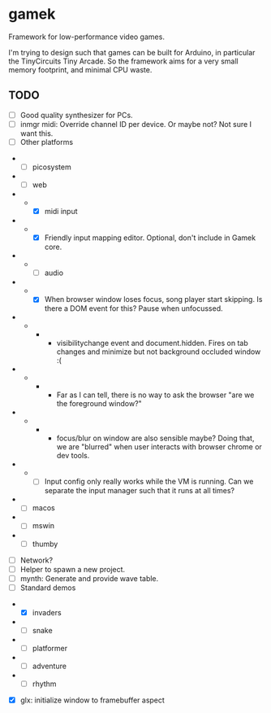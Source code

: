 # gamek

Framework for low-performance video games.

I'm trying to design such that games can be built for Arduino, in particular the TinyCircuits Tiny Arcade.
So the framework aims for a very small memory footprint, and minimal CPU waste.

## TODO

- [ ] Good quality synthesizer for PCs.
- [ ] inmgr midi: Override channel ID per device. Or maybe not? Not sure I want this.
- [ ] Other platforms
- - [ ] picosystem
- - [ ] web
- - - [x] midi input
- - - [x] Friendly input mapping editor. Optional, don't include in Gamek core.
- - - [ ] audio
- - - [x] When browser window loses focus, song player start skipping. Is there a DOM event for this? Pause when unfocussed.
- - - - visibilitychange event and document.hidden. Fires on tab changes and minimize but not background occluded window :(
- - - - Far as I can tell, there is no way to ask the browser "are we the foreground window?"
- - - - focus/blur on window are also sensible maybe? Doing that, we are "blurred" when user interacts with browser chrome or dev tools.
- - - [ ] Input config only really works while the VM is running. Can we separate the input manager such that it runs at all times?
- - [ ] macos
- - [ ] mswin
- - [ ] thumby
- [ ] Network?
- [ ] Helper to spawn a new project.
- [ ] mynth: Generate and provide wave table.
- [ ] Standard demos
- - [x] invaders
- - [ ] snake
- - [ ] platformer
- - [ ] adventure
- - [ ] rhythm
- [x] glx: initialize window to framebuffer aspect
